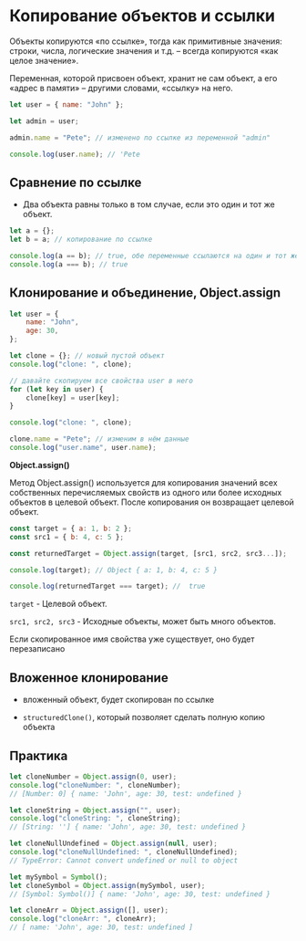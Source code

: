 # Копирование объектов и ссылки

Объекты копируются «по ссылке», тогда как примитивные значения: строки, числа, логические значения и т.д. – всегда копируются «как целое значение».

Переменная, которой присвоен объект, хранит не сам объект, а его «адрес в памяти» – другими словами, «ссылку» на него.

```js
let user = { name: "John" };

let admin = user;

admin.name = "Pete"; // изменено по ссылке из переменной "admin"

console.log(user.name); // 'Pete
```

## Сравнение по ссылке

-   Два объекта равны только в том случае, если это один и тот же объект.

```js
let a = {};
let b = a; // копирование по ссылке

console.log(a == b); // true, обе переменные ссылаются на один и тот же объект
console.log(a === b); // true
```

## Клонирование и объединение, Object.assign

```js
let user = {
    name: "John",
    age: 30,
};

let clone = {}; // новый пустой объект
console.log("clone: ", clone);

// давайте скопируем все свойства user в него
for (let key in user) {
    clone[key] = user[key];
}

console.log("clone: ", clone);

clone.name = "Pete"; // изменим в нём данные
console.log("user.name", user.name);
```

**Object.assign()**

Метод Object.assign() используется для копирования значений всех собственных перечисляемых свойств из одного или более исходных объектов в целевой объект. После копирования он возвращает целевой объект.

```js
const target = { a: 1, b: 2 };
const src1 = { b: 4, c: 5 };

const returnedTarget = Object.assign(target, [src1, src2, src3...]);

console.log(target); // Object { a: 1, b: 4, c: 5 }

console.log(returnedTarget === target); //  true
```

`target` - Целевой объект.

`src1, src2, src3` - Исходные объекты, может быть много объектов.

Если скопированное имя свойства уже существует, оно будет перезаписано

## Вложенное клонирование

-   вложенный объект, будет скопирован по ссылке

-   `structuredClone()`, который позволяет сделать полную копию объекта

## Практика

```js
let cloneNumber = Object.assign(0, user);
console.log("cloneNumber: ", cloneNumber);
// [Number: 0] { name: 'John', age: 30, test: undefined }

let cloneString = Object.assign("", user);
console.log("cloneString: ", cloneString);
// [String: ''] { name: 'John', age: 30, test: undefined }

let cloneNullUndefined = Object.assign(null, user);
console.log("cloneNullUndefined: ", cloneNullUndefined);
// TypeError: Cannot convert undefined or null to object

let mySymbol = Symbol();
let cloneSymbol = Object.assign(mySymbol, user);
// [Symbol: Symbol()] { name: 'John', age: 30, test: undefined }

let cloneArr = Object.assign([], user);
console.log("cloneArr: ", cloneArr);
// [ name: 'John', age: 30, test: undefined ]
```
